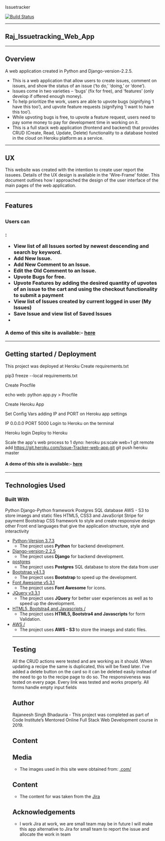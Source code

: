 Issuetracker

[![Build Status](https://travis-ci.org/rajaneesh80/Issue-Tracker-web-app.svg?branch=master)](https://travis-ci.org/rajaneesh80/Issue-Tracker-web-app)

<hr>
<h2> Raj_Issuetracking_Web_App </h2>
<hr>

<h2> Overview </h2>

A web application created in Python and Django-version-2.2.5.

<ul>

<li>This is a web application that allow users to create issues, comment on issues, and show the status of an issue (‘to do,’ ‘doing,’ or ‘done’). </li>

<li> Issues come in two varieties – ‘bugs’ (fix for free), and ‘features’ (only develop if offered enough money). </li>

<li> To help prioritize the work, users are able to upvote bugs (signifying ‘I have this too’), and upvote feature requests (signifying ‘I want to have this too’).</li>

<li> While upvoting bugs is free, to upvote a feature request, users need to pay some money to pay for development time in working on it. </li>

<li> This is a full stack web application (frontend and backend) that provides CRUD (Create, Read, Update, Delete) functionality to a database hosted in the cloud on Heroku platform as a service.</li>

</ul>

<hr>

<h2> UX </h2>

This website was created with the intention to create user report the issuees.
Details of the UX design is available in the 'Wire-Frame' folder. 
This document outlines how I approached the design of the user interface of the main pages of the web application.

<hr>

<h2> Features <h2> 

<h3> Users can <h3>  :

<ul>

<li> View list of all Issues sorted by newest descending and search by keyword.</li>
<li> Add New Issue.</li>
<li>Add New Comment to an Issue.</li>
<li>Edit the  Old Comment to an Issue.</li>
<li>Upvote Bugs for free.</li>
<li>Upvote Features by adding the desired quantity of upvotes of an issue to the cart and using the checkout functionality to submit a payment</li>
<li>View list of Issues created by current logged in user (My Issues)</li>
<li> Save Issue and view list of Saved Issues</li>
<li></li>
</ul>

<h3> A demo of this site is available:- <a href="https://raj-issuetracker.herokuapp.com/" rel="nofollow">here</a> </h3> 

<hr>

<div>
<h2> Getting started / Deployment </h2>

<p>

This project was deployed at Heroku
Create requirements.txt

pip3 freeze --local requirements.txt

Create Procfile

echo web: python app.py > Procfile

Create Heroku App

Set Config Vars adding IP and PORT on Heroku app settings

IP 0.0.0.0
PORT 5000
Login to Heroku on the terminal

Heroku login
Deploy to Heroku

Scale the app's web process to 1 dyno: heroku ps:scale web=1
git remote add https://git.heroku.com/Issue-Tracker-web-app.git
git push heroku master

<h4> A demo of this site is available:- <a href="https://raj-issuetracker.herokuapp.com/" rel="nofollow">here</a> </h4>

</ul>

</p>

</div>

<hr>
<h2>Technologies Used </h2>

<h3> Built With </h3>

Python Django-Python framework Postgres SQL database
AWS - S3 to store imaegs and static files 
HTML5, CSS3 and JavaScript
Stripe for paymemt 
Bootstrap CSS framework to style and create responsive design
other Front end languages that give the application structure, style and interactivity


<ul>
<li><a href="https://www.python.org/" rel="nofollow">Python-Version 3.7.3</a>
<ul>
<li>The project uses <strong>Python</strong> for backend development.</li>
</ul>
</li>

<li><a href="https://www.djangoproject.com/" rel="nofollow">Django-version-2.2.5</a>
<ul>
<li>The project uses <strong>Django</strong> for backend development.</li>
</ul>
</li>


<li><a href="https://www.postgresql.org/" rel="nofollow">postgres</a>
<ul>
<li>The project uses <strong>Postgres</strong> SQL database to store the data from user</li>
</ul>
</li>


<li><a href="https://getbootstrap.com/docs/4.3/getting-started/introduction/" rel="nofollow">Bootstrap v4.1.3</a>
<ul>
<li>The project uses <strong>Bootstrap</strong> to speed up the development.</li>
</ul>
</li>

<li><a href="https://fontawesome.com/" rel="nofollow">Font Awesome v5.3.1</a>
<ul>
<li>The project uses <strong>Font Awesome</strong> for icons.</li>
</ul>
</li>
 
<li><a href="https://code.jquery.com/jquery-3.3.1.min.js" rel="nofollow">JQuery v3.3.1</a>
 
 <ul>
<li>The project uses <strong>JQuery</strong> for better user experiences as well as to speed up the development.</li>
</ul>
</li>


<li><a href="https://getbootstrap.com/docs/4.3/components/forms/#validation" rel="nofollow"> HTML5, Bootstra4 and Javascripts /</a>
 
<ul>
<li>The project uses <strong> HTML5, Bootstra4 and Javascripts</strong> for form Validation.</li>
</ul>

</li>

<li> <a href="https://signin.aws.amazon.com/" rel="nofollow"> AWS /</a>

<ul>
<li>The project uses <strong> AWS - S3 </strong> to store the imaegs and static files.</li>
</ul>



<hr>

<h2> Testing </h2>

All the CRUD actions were tested and are working as it should. When updating a recipe the same is duplicated, this will be fixed later. I've added a delete button on the card so it can be deleted easily instead of the need to go to the recipe page to do so. The responsiveness was tested on every page. Every link was tested and works properly. All forms handle empty input fields


<h2> Author </h2>
<p>
Rajaneesh Singh Bhadauria - This project was completed as part of Code Institute’s Mentored Online Full Stack Web Development course in 2019.
</p>

<h2> Content </h2> 



<h2> Media </h2> 

<ul>

<li> The images used in this site were obtained from: <a href="" rel="nofollow"> .com/ </a> </li>

</ul>

<h2> Content </h2> 

<ul>

<li>

The content for  was taken from the <a href=""> Jira </a>

</li>

</ul>

<h2> Acknowledgements </h2> 

<ul>

<li> I work Jira at work, we are small team may be in future I will make this app alternative to Jira for small team to report the issue and allocate the work in team </li>

</ul>






